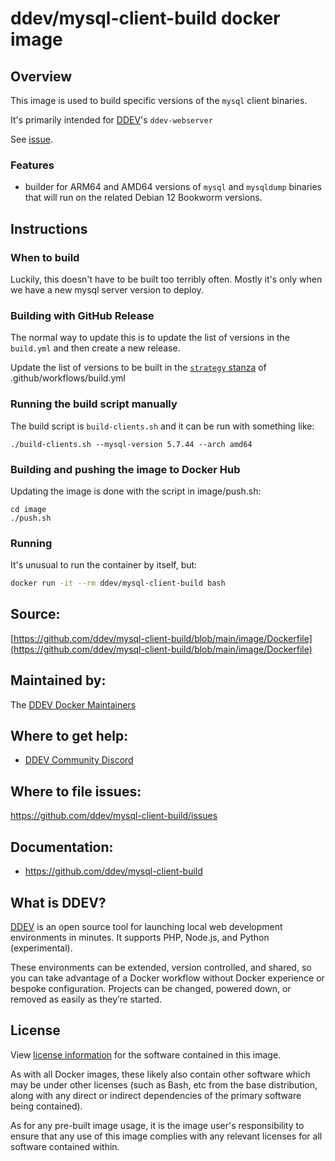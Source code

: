 # ddev/mysql-client-build docker image

## Overview

This image is used to build specific versions of the `mysql` client binaries.

It's primarily intended for [DDEV](https://github.com/ddev/ddev)'s `ddev-webserver`

See [issue](https://github.com/ddev/ddev/issues/6083).

### Features

* builder for ARM64 and AMD64 versions of `mysql` and `mysqldump` binaries that will run on the related Debian 12 Bookworm versions.

## Instructions

### When to build

Luckily, this doesn't have to be built too terribly often. Mostly it's only when we have a new mysql server version to deploy.

### Building with GitHub Release

The normal way to update this is to update the list of versions in the `build.yml` and then create a new release. 

Update the list of versions to be built in the [`strategy` stanza](https://github.com/ddev/mysql-client-build/blob/6f94f620dcb28607cc71fe78e6a25f70213f8293/.github/workflows/build.yml#L26-L29) of .github/workflows/build.yml


### Running the build script manually

The build script is `build-clients.sh` and it can be run with something like:

`./build-clients.sh --mysql-version 5.7.44 --arch amd64`

### Building and pushing the image to Docker Hub

Updating the image is done with the script in image/push.sh:

```
cd image
./push.sh
```

### Running

It's unusual to run the container by itself, but:

```bash
docker run -it --rm ddev/mysql-client-build bash
```

## Source:

[https://github.com/ddev/mysql-client-build/blob/main/image/Dockerfile](https://github.com/ddev/mysql-client-build/blob/main/image/Dockerfile)

## Maintained by:

The [DDEV Docker Maintainers](https://github.com/ddev)

## Where to get help:

* [DDEV Community Discord](https://discord.gg/5wjP76mBJD)

## Where to file issues:

https://github.com/ddev/mysql-client-build/issues

## Documentation:

* https://github.com/ddev/mysql-client-build

## What is DDEV?

[DDEV](https://github.com/ddev/ddev) is an open source tool for launching local web development environments in minutes. It supports PHP, Node.js, and Python (experimental).

These environments can be extended, version controlled, and shared, so you can take advantage of a Docker workflow without Docker experience or bespoke configuration. Projects can be changed, powered down, or removed as easily as they’re started.

## License

View [license information](https://github.com/ddev/mysql-client-build/blob/main/LICENSE) for the software contained in this image.

As with all Docker images, these likely also contain other software which may be under other licenses (such as Bash, etc from the base distribution, along with any direct or indirect dependencies of the primary software being contained).

As for any pre-built image usage, it is the image user's responsibility to ensure that any use of this image complies with any relevant licenses for all software contained within.
